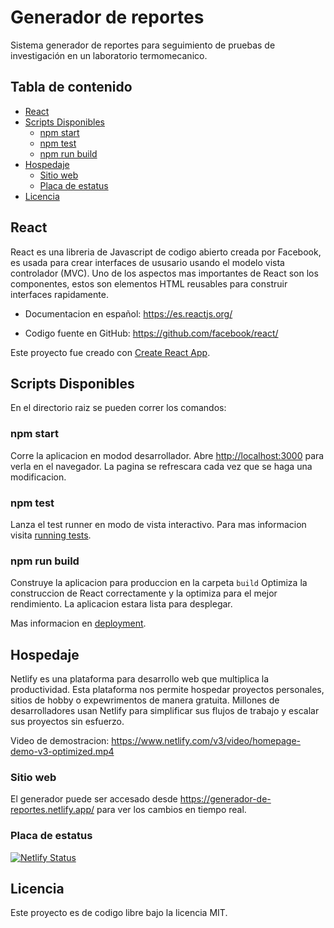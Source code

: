 # Generador de reportes

Sistema generador de reportes para seguimiento de pruebas de investigación en un laboratorio termomecanico.

## Tabla de contenido

- [React](#React)
- [Scripts Disponibles](#Scripts_disponibles)
  - [npm start](#npm_start)
  - [npm test](#npm_test)
  - [npm run build](#npm_run_build)
- [Hospedaje](#Hospedaje)
  - [Sitio web](#Sitio_web)
  - [Placa de estatus](#Placa_de_estatus)
- [Licencia](#Licencia)

## React

React es una libreria de Javascript de codigo abierto creada por Facebook, es usada para crear interfaces de ususario usando el modelo vista controlador (MVC).
Uno de los aspectos mas importantes de React son los componentes, estos son elementos HTML reusables para construir interfaces rapidamente.

- Documentacion en español: <https://es.reactjs.org/>

- Codigo fuente en GitHub: <https://github.com/facebook/react/>

Este proyecto fue creado con [Create React App](https://github.com/facebook/create-react-app).

## Scripts Disponibles

En el directorio raiz se pueden correr los comandos:

### npm start

Corre la aplicacion en modod desarrollador.
Abre [http://localhost:3000](http://localhost:3000) para verla en el navegador. La pagina se refrescara cada vez que se haga una modificacion.

### npm test

Lanza el test runner en modo de vista interactivo.
Para mas informacion visita [running tests](https://facebook.github.io/create-react-app/docs/running-tests).

### npm run build

Construye la aplicacion para produccion en la carpeta `build`
Optimiza la construccion de React correctamente y la optimiza para el mejor rendimiento. La aplicacion estara lista para desplegar.

Mas informacion en [deployment](https://facebook.github.io/create-react-app/docs/deployment).

## Hospedaje

Netlify es una plataforma para desarrollo web que multiplica la productividad. Esta plataforma nos permite hospedar proyectos personales, sitios de hobby o expewrimentos de manera gratuita. Millones de desarrolladores usan Netlify para simplificar sus flujos de trabajo y escalar sus proyectos sin esfuerzo.

Video de demostracion:
https://www.netlify.com/v3/video/homepage-demo-v3-optimized.mp4

### Sitio web

El generador puede ser accesado desde https://generador-de-reportes.netlify.app/ para ver los cambios en tiempo real.

### Placa de estatus

[![Netlify Status](https://api.netlify.com/api/v1/badges/f8837433-47ec-4070-803a-3726d996b7d9/deploy-status)](https://app.netlify.com/sites/generador-de-reportes/deploys)

## Licencia

Este proyecto es de codigo libre bajo la licencia MIT.
